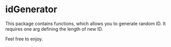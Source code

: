 # idGenerator
This package contains functions, which allows you to generate random ID. It requires one arg defining the length of new ID.

Feel free to enjoy.